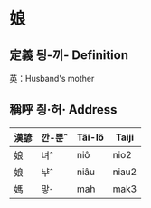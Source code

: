 # 娘
## 定義 딍-끼- Definition




英：Husband's mother

## 稱呼 칑·허· Address

漢諺 | 깐-뿐ˆ | Tâi-lô | Taiji
--- | --- | --- | --- 
娘 | 녀ˆ | niô | nio2 
娘 | ᄂᆤˆ | niâu | niau2 
媽 | 맣· | mah | mak3 
